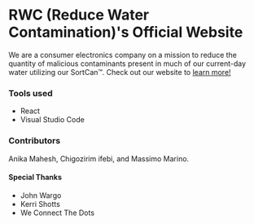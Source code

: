 # RWC (Reduce Water Contamination)'s Official Website
We are a consumer electronics company on a mission to reduce the quantity of malicious contaminants present in much of our current-day water utilizing our SortCan™.
Check out our website to [learn more!](https://rwc.netlify.app)
### Tools used 
* React
* Visual Studio Code

### Contributors
Anika Mahesh, Chigozirim ifebi, and Massimo Marino.   
#### Special Thanks
* John Wargo 
* Kerri Shotts
* We Connect The Dots
